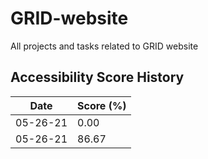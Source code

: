 # GRID-website
All projects and tasks related to GRID website

## Accessibility Score History
| Date | Score (%) |
| --- | --- |
| 05-26-21 | 0.00 |
| 05-26-21 | 86.67 |
